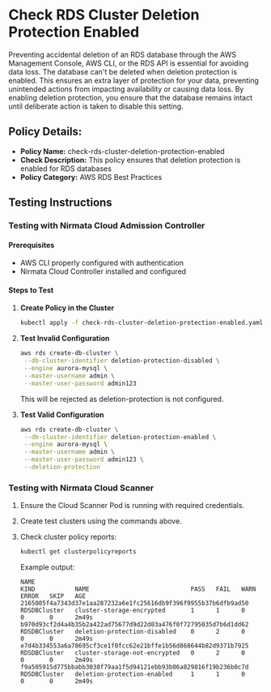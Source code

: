 # Check RDS Cluster Deletion Protection Enabled

Preventing accidental deletion of an RDS database through the AWS Management Console, AWS CLI, or the RDS API is essential for avoiding data loss. 
The database can't be deleted when deletion protection is enabled. This ensures an extra layer of protection for your data, preventing 
unintended actions from impacting availability or causing data loss. By enabling deletion protection, you ensure that the database 
remains intact until deliberate action is taken to disable this setting.

## Policy Details:

- **Policy Name:** check-rds-cluster-deletion-protection-enabled
- **Check Description:** This policy ensures that deletion protection is enabled for RDS databases
- **Policy Category:** AWS RDS Best Practices

## Testing Instructions

### Testing with Nirmata Cloud Admission Controller

#### Prerequisites
- AWS CLI properly configured with authentication
- Nirmata Cloud Controller installed and configured

#### Steps to Test

1. **Create Policy in the Cluster**
   ```bash
   kubectl apply -f check-rds-cluster-deletion-protection-enabled.yaml
   ```

2. **Test Invalid Configuration**
   ```bash
   aws rds create-db-cluster \
    --db-cluster-identifier deletion-protection-disabled \
    --engine aurora-mysql \
    --master-username admin \
    --master-user-password admin123
   ```
   This will be rejected as deletion-protection is not configured.

3. **Test Valid Configuration**
   ```bash
   aws rds create-db-cluster \
    --db-cluster-identifier deletion-protection-enabled \
    --engine aurora-mysql \
    --master-username admin \
    --master-user-password admin123 \
    --deletion-protection
   ```

### Testing with Nirmata Cloud Scanner

1. Ensure the Cloud Scanner Pod is running with required credentials.

2. Create test clusters using the commands above.

3. Check cluster policy reports:
   ```bash
   kubectl get clusterpolicyreports
   ```

   Example output:
   ```
   NAME                                                              KIND           NAME                            PASS   FAIL   WARN   ERROR   SKIP   AGE
   2165005f4a7343d37e1aa287232a6e1fc25616db9f396f9955b37b6dfb9ad50   RDSDBCluster   cluster-storage-encrypted       1      1      0      0       0      2m49s
   b970d93cf2d4a4b35b2a422ad75677d9d22d03a476f0f72795035d7b6d1dd62   RDSDBCluster   deletion-protection-disabled    0      2      0      0       0      2m49s
   e7d4b334553a6a78695cf3ce1f0fcc62e21bffe1b56d868644b82d9371b7925   RDSDBCluster   cluster-storage-not-encrypted   0      2      0      0       0      2m49s
   f9a505915d775bbabb3038f79aa1f5d94121ebb93b06a829816f19b236b0c7d   RDSDBCluster   deletion-protection-enabled     1      1      0      0       0      2m49s
   ```